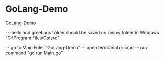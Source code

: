 # GoLang-Demo
 GoLang-Demo


---hello and greetings folder should be saved on below folder in Windows
"C:\Program Files\Go\src"


-- go to Main Foler "GoLang-Demo"
-- open termianal or cmd
-- run command "go run Main.go"
